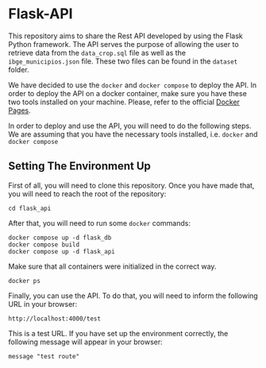 # Flask-API

This repository aims to share the Rest API developed by using the Flask Python framework.
The API serves the purpose of allowing the user to retrieve data from the `data_crop.sql` file as well as
the `ibge_municipios.json` file. These two files can be found in the `dataset` folder.

We have decided to use the `docker` and `docker compose` to deploy the API. In order to deploy the API on a docker container,
make sure you have these two tools installed on your machine. Please, refer to the official [Docker Pages](https://docs.docker.com/compose/install/).

In order to deploy and use the API, you will need to do the following steps. We are assuming that you have the necessary tools installed,
i.e. `docker` and `docker compose`

## Setting The Environment Up

First of all, you will need to clone this repository. Once you have made that, you will need to reach the root of the
repository:

```
cd flask_api
```

After that, you will need to run some `docker` commands:

```
docker compose up -d flask_db
docker compose build
docker compose up -d flask_api
```

Make sure that all containers were initialized in the correct way.

```
docker ps
```

Finally, you can use the API. To do that, you will need to inform the following URL in your browser:

```
http://localhost:4000/test
```

This is a test URL. If you have set up the environment correctly, the following message will appear in your browser:

```
message	"test route"
```
